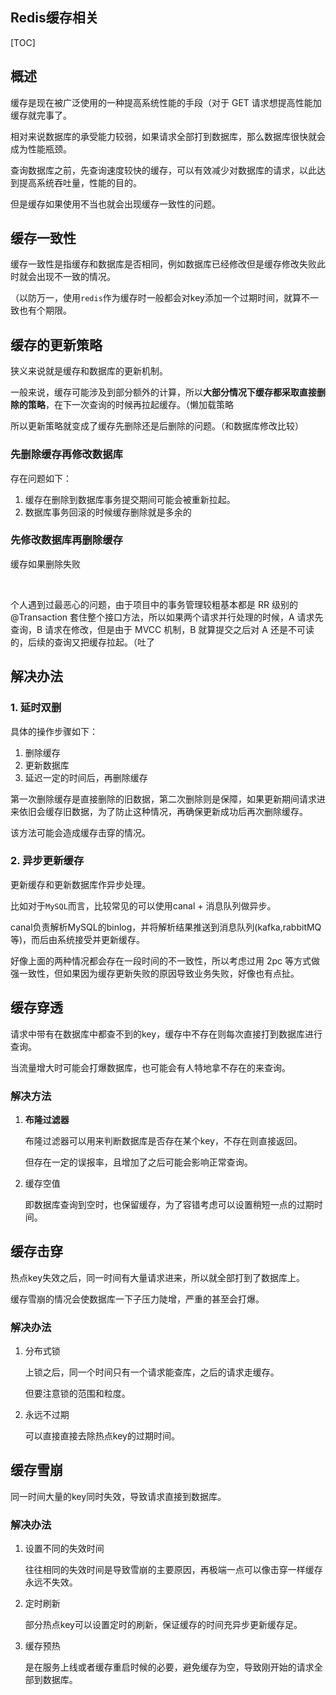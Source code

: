 ## Redis缓存相关



[TOC]

## 概述

缓存是现在被广泛使用的一种提高系统性能的手段（对于 GET 请求想提高性能加缓存就完事了。

相对来说数据库的承受能力较弱，如果请求全部打到数据库，那么数据库很快就会成为性能瓶颈。

查询数据库之前，先查询速度较快的缓存，可以有效减少对数据库的请求，以此达到提高系统吞吐量，性能的目的。

但是缓存如果使用不当也就会出现缓存一致性的问题。



## 缓存一致性

缓存一致性是指缓存和数据库是否相同，例如数据库已经修改但是缓存修改失败此时就会出现不一致的情况。

（以防万一，使用`redis`作为缓存时一般都会对key添加一个过期时间，就算不一致也有个期限。



## 缓存的更新策略

狭义来说就是缓存和数据库的更新机制。

一般来说，缓存可能涉及到部分额外的计算，所以**大部分情况下缓存都采取直接删除的策略**，在下一次查询的时候再拉起缓存。（懒加载策略

所以更新策略就变成了缓存先删除还是后删除的问题。（和数据库修改比较）

### 先删除缓存再修改数据库

存在问题如下：

1. 缓存在删除到数据库事务提交期间可能会被重新拉起。
2. 数据库事务回滚的时候缓存删除就是多余的



### 先修改数据库再删除缓存

缓存如果删除失败

<br>

个人遇到过最恶心的问题，由于项目中的事务管理较粗基本都是 RR 级别的 @Transaction 套住整个接口方法，所以如果两个请求并行处理的时候，A 请求先查询，B 请求在修改，但是由于 MVCC 机制，B 就算提交之后对 A 还是不可读的，后续的查询又把缓存拉起。（吐了



## 解决办法

### 1. 延时双删

具体的操作步骤如下：

1. 删除缓存
2. 更新数据库
3. 延迟一定的时间后，再删除缓存

第一次删除缓存是直接删除的旧数据，第二次删除则是保障，如果更新期间请求进来依旧会缓存旧数据，为了防止这种情况，再确保更新成功后再次删除缓存。

该方法可能会造成缓存击穿的情况。



### 2. 异步更新缓存

更新缓存和更新数据库作异步处理。

比如对于`MySQL`而言，比较常见的可以使用canal + 消息队列做异步。

canal负责解析MySQL的binlog，并将解析结果推送到消息队列(kafka,rabbitMQ等)，而后由系统接受并更新缓存。



好像上面的两种情况都会存在一段时间的不一致性，所以考虑过用 2pc 等方式做强一致性，但如果因为缓存更新失败的原因导致业务失败，好像也有点扯。





## 缓存穿透

请求中带有在数据库中都查不到的key，缓存中不存在则每次直接打到数据库进行查询。

当流量增大时可能会打爆数据库，也可能会有人特地拿不存在的来查询。

### 解决方法

1. **布隆过滤器**

   布隆过滤器可以用来判断数据库是否存在某个key，不存在则直接返回。

   但存在一定的误报率，且增加了之后可能会影响正常查询。

2. 缓存空值

   即数据库查询到空时，也保留缓存，为了容错考虑可以设置稍短一点的过期时间。



## 缓存击穿

热点key失效之后，同一时间有大量请求进来，所以就全部打到了数据库上。

缓存雪崩的情况会使数据库一下子压力陡增，严重的甚至会打爆。

### 解决办法

1. 分布式锁

   上锁之后，同一个时间只有一个请求能查库，之后的请求走缓存。

   但要注意锁的范围和粒度。

2. 永远不过期

   可以直接直接去除热点key的过期时间。



## 缓存雪崩

同一时间大量的key同时失效，导致请求直接到数据库。

### 解决办法

1. 设置不同的失效时间

   往往相同的失效时间是导致雪崩的主要原因，再极端一点可以像击穿一样缓存永远不失效。

2. 定时刷新

   部分热点key可以设置定时的刷新，保证缓存的时间充异步更新缓存足。

3. 缓存预热

   是在服务上线或者缓存重启时候的必要，避免缓存为空，导致刚开始的请求全部到数据库。







